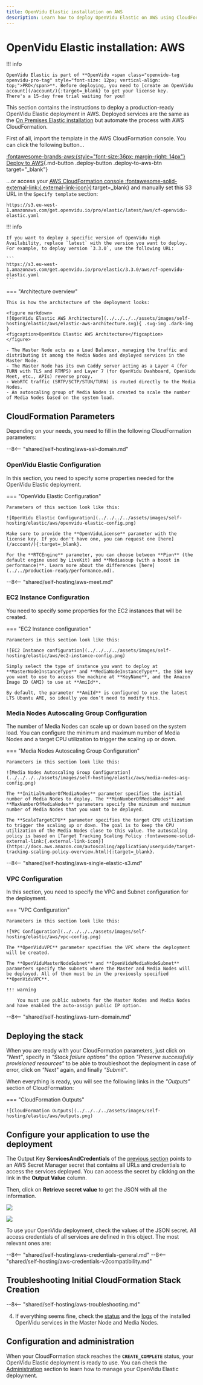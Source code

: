 ```yaml
---
title: OpenVidu Elastic installation on AWS
description: Learn how to deploy OpenVidu Elastic on AWS using CloudFormation
---
```


# OpenVidu Elastic installation: AWS

!!! info
    
    OpenVidu Elastic is part of **OpenVidu <span class="openvidu-tag openvidu-pro-tag" style="font-size: 12px; vertical-align: top;">PRO</span>**. Before deploying, you need to [create an OpenVidu account](/account/){:target=_blank} to get your license key.
    There's a 15-day free trial waiting for you!

This section contains the instructions to deploy a production-ready OpenVidu Elastic deployment in AWS. Deployed services are the same as the [On Premises Elastic installation](../on-premises/install.md) but automate the process with AWS CloudFormation.

First of all, import the template in the AWS CloudFormation console. You can click the following button...

[:fontawesome-brands-aws:{style="font-size:36px; margin-right: 14px"} Deploy to AWS](https://console.aws.amazon.com/cloudformation/home?#/stacks/new?stackName=OpenViduElastic&templateURL=https://s3.eu-west-1.amazonaws.com/get.openvidu.io/pro/elastic/latest/aws/cf-openvidu-elastic.yaml){.md-button .deploy-button .deploy-to-aws-btn target="_blank"}

...or access your [AWS CloudFormation console :fontawesome-solid-external-link:{.external-link-icon}](https://console.aws.amazon.com/cloudformation/home?#/stacks/new){:target=_blank} and manually set this S3 URL in the `Specify template` section:

```
https://s3.eu-west-1.amazonaws.com/get.openvidu.io/pro/elastic/latest/aws/cf-openvidu-elastic.yaml
```

!!! info
    
    If you want to deploy a specific version of OpenVidu High Availability, replace `latest` with the version you want to deploy. For example, to deploy version `3.3.0`, use the following URL:

    ```
    https://s3.eu-west-1.amazonaws.com/get.openvidu.io/pro/elastic/3.3.0/aws/cf-openvidu-elastic.yaml
    ```

=== "Architecture overview"

    This is how the architecture of the deployment looks:

    <figure markdown>
    ![OpenVidu Elastic AWS Architecture](../../../../assets/images/self-hosting/elastic/aws/elastic-aws-architecture.svg){ .svg-img .dark-img }
    <figcaption>OpenVidu Elastic AWS Architecture</figcaption>
    </figure>

    - The Master Node acts as a Load Balancer, managing the traffic and distributing it among the Media Nodes and deployed services in the Master Node.
    - The Master Node has its own Caddy server acting as a Layer 4 (for TURN with TLS and RTMPS) and Layer 7 (for OpenVidu Dashboard, OpenVidu Meet, etc., APIs) reverse proxy.
    - WebRTC traffic (SRTP/SCTP/STUN/TURN) is routed directly to the Media Nodes.
    - An autoscaling group of Media Nodes is created to scale the number of Media Nodes based on the system load.

## CloudFormation Parameters

Depending on your needs, you need to fill in the following CloudFormation parameters:

--8<-- "shared/self-hosting/aws-ssl-domain.md"

### OpenVidu Elastic Configuration

In this section, you need to specify some properties needed for the OpenVidu Elastic deployment.

=== "OpenVidu Elastic Configuration"

    Parameters of this section look like this:

    ![OpenVidu Elastic Configuration](../../../../assets/images/self-hosting/elastic/aws/openvidu-elastic-config.png)

    Make sure to provide the **OpenViduLicense** parameter with the license key. If you don't have one, you can request one [here](/account/){:target=_blank}.

    For the **RTCEngine** parameter, you can choose between **Pion** (the default engine used by LiveKit) and **Mediasoup (with a boost in performance)**. Learn more about the differences [here](../../production-ready/performance.md).

--8<-- "shared/self-hosting/aws-meet.md"

### EC2 Instance Configuration

You need to specify some properties for the EC2 instances that will be created.

=== "EC2 Instance configuration"

    Parameters in this section look like this:

    ![EC2 Instance configuration](../../../../assets/images/self-hosting/elastic/aws/ec2-instance-config.png)

    Simply select the type of instance you want to deploy at **MasterNodeInstanceType** and **MediaNodeInstanceType**, the SSH key you want to use to access the machine at **KeyName**, and the Amazon Image ID (AMI) to use at **AmiId**.

    By default, the parameter **AmiId** is configured to use the latest LTS Ubuntu AMI, so ideally you don’t need to modify this.

### Media Nodes Autoscaling Group Configuration

The number of Media Nodes can scale up or down based on the system load. You can configure the minimum and maximum number of Media Nodes and a target CPU utilization to trigger the scaling up or down.

=== "Media Nodes Autoscaling Group Configuration"

    Parameters in this section look like this:

    ![Media Nodes Autoscaling Group Configuration](../../../../assets/images/self-hosting/elastic/aws/media-nodes-asg-config.png)

    The **InitialNumberOfMediaNodes** parameter specifies the initial number of Media Nodes to deploy. The **MinNumberOfMediaNodes** and **MaxNumberOfMediaNodes** parameters specify the minimum and maximum number of Media Nodes that you want to be deployed.

    The **ScaleTargetCPU** parameter specifies the target CPU utilization to trigger the scaling up or down. The goal is to keep the CPU utilization of the Media Nodes close to this value. The autoscaling policy is based on [Target Tracking Scaling Policy :fontawesome-solid-external-link:{.external-link-icon}](https://docs.aws.amazon.com/autoscaling/application/userguide/target-tracking-scaling-policy-overview.html){:target=_blank}.

--8<-- "shared/self-hosting/aws-single-elastic-s3.md"

### VPC Configuration

In this section, you need to specify the VPC and Subnet configuration for the deployment.

=== "VPC Configuration"

    Parameters in this section look like this:

    ![VPC Configuration](../../../../assets/images/self-hosting/elastic/aws/vpc-config.png)

    The **OpenViduVPC** parameter specifies the VPC where the deployment will be created.

    The **OpenViduMasterNodeSubnet** and **OpenViduMediaNodeSubnet** parameters specify the subnets where the Master and Media Nodes will be deployed. All of them must be in the previously specified **OpenViduVPC**.

    !!! warning
        
        You must use public subnets for the Master Nodes and Media Nodes and have enabled the auto-assign public IP option.

--8<-- "shared/self-hosting/aws-turn-domain.md"

## Deploying the stack

When you are ready with your CloudFormation parameters, just click on _"Next"_, specify in _"Stack failure options"_ the option _"Preserve successfully provisioned resources"_ to be able to troubleshoot the deployment in case of error, click on _"Next"_ again, and finally _"Submit"_.

When everything is ready, you will see the following links in the _"Outputs"_ section of CloudFormation:

=== "CloudFormation Outputs"

    ![CloudFormation Outputs](../../../../assets/images/self-hosting/elastic/aws/outputs.png)

## Configure your application to use the deployment

The Output Key **ServicesAndCredentials** of the [previous section](#deploying-the-stack) points to an AWS Secret Manager secret that contains all URLs and credentials to access the services deployed. You can access the secret by clicking on the link in the **Output Value** column.

Then, click on **Retrieve secret value** to get the JSON with all the information.

<div class="grid-container">

<div class="grid-50"><p><a class="glightbox" href="../../../../../assets/images/self-hosting/elastic/aws/1-secrets-retrieve.png" data-type="image" data-desc-position="bottom"><img src="../../../../../assets/images/self-hosting/elastic/aws/1-secrets-retrieve.png" loading="lazy"/></a></p></div>

<div class="grid-50"><p><a class="glightbox" href="../../../../../assets/images/self-hosting/elastic/aws/2-secrets.png" data-type="image" data-desc-position="bottom"><img src="../../../../../assets/images/self-hosting/elastic/aws/2-secrets.png" loading="lazy"/></a></p></div>

</div>

To use your OpenVidu deployment, check the values of the JSON secret. All access credentials of all services are defined in this object. The most relevant ones are:

--8<-- "shared/self-hosting/aws-credentials-general.md"
--8<-- "shared/self-hosting/aws-credentials-v2compatibility.md"

## Troubleshooting Initial CloudFormation Stack Creation

--8<-- "shared/self-hosting/aws-troubleshooting.md"

4. If everything seems fine, check the [status](../on-premises/admin.md#checking-the-status-of-services) and the [logs](../on-premises/admin.md#checking-logs) of the installed OpenVidu services in the Master Node and Media Nodes.

## Configuration and administration

When your CloudFormation stack reaches the **`CREATE_COMPLETE`** status, your OpenVidu Elastic deployment is ready to use. You can check the [Administration](./admin.md) section to learn how to manage your OpenVidu Elastic deployment.
